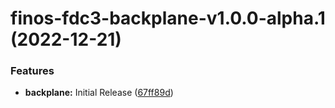 # finos-fdc3-backplane-v1.0.0-alpha.1 (2022-12-21)


### Features

* **backplane:** Initial Release ([67ff89d](https://github.com/finos/backplane/commit/67ff89d99ee2d82b035847e3b563ecaf5546a370))
